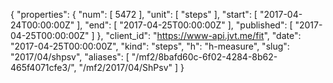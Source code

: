 {
  "properties": {
    "num": [
      5472
    ],
    "unit": [
      "steps"
    ],
    "start": [
      "2017-04-24T00:00:00Z"
    ],
    "end": [
      "2017-04-25T00:00:00Z"
    ],
    "published": [
      "2017-04-25T00:00:00Z"
    ]
  },
  "client_id": "https://www-api.jvt.me/fit",
  "date": "2017-04-25T00:00:00Z",
  "kind": "steps",
  "h": "h-measure",
  "slug": "2017/04/shpsv",
  "aliases": [
    "/mf2/8bafd60c-6f02-4284-8b62-465f4071cfe3/",
    "/mf2/2017/04/ShPsv"
  ]
}
